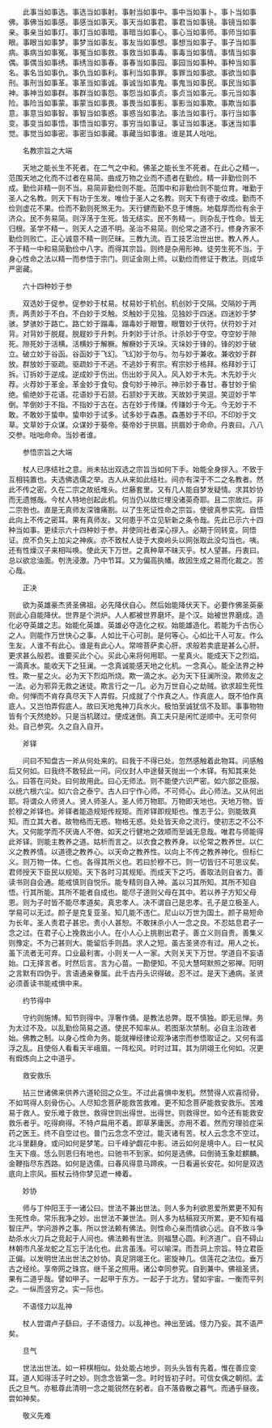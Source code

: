 <!-- { "loadSidebar": true } -->
　　此事当如事选。事选当如事射。事射当如事中。事中当如事卜。事卜当如事佛。事佛当如事感。事感当如事天。事天当如事君。事君当如事镜。事镜当如事亲。事亲当如事灯。事灯当如事暗。事暗当如事心。事心当如事师。事师当如事眼。事眼当如事梦。事梦当如事友。事友当如事想。事想当如事子。事子当如事病。事病当如事冤。事冤当如事救。事救当如事毒。事毒当如事情。事情当如事偶。事偶当如事绣。事绣当如事春。事春当如事园。事园当如事种。事种当如事名。事名当如事仇。事仇当如事利。事利当如事罪。事罪当如事欲。事欲当如事刑。事刑当如事革。事革当如事诚。事诚当如事鬼。事鬼当如事民。事民当如事神。事神当如事群。事群当如事怨。事怨当如事贞。事贞当如事元。事元当如事险。事险当如事蒙。事蒙当如事畏。事畏当如事影。事影当如事欺。事欺当如事意。事意当如事智。事智当如事惑。事惑当如事法。事法当如事行。事行当如事变。事变当如事悟。事悟当如事穷。事穷当如事证。事证当如事迷。事迷当如事觉。事觉当如事密。事密当如事藏。事藏当如事谁。谁是其人咄咄。

　　名教宗旨之大端

　　天地之能长生不死者。在二气之中和。佛圣之能长生不死者。在此心之精一。范围天地之化而不过者在易简。曲成万物之业而不遗者在勤俭。精一非勤俭则不成。勤俭非精一则不当。易简非勤俭则不能。范围中和非勤俭则不能位育。唯勤于圣人之名教。则天下有功于生发。唯俭于圣人之名教。则天下有德于收成。勤而不俭则虚花不果。俭而不勤则死煞无为。天行健而勤不息于博施。地载厚而俭有余于济众。民不务易简。则浮荡于生死。皆无结实。民不务精一。则杂乱于性命。皆无归根。圣学不精一。则天人之道不明。圣治不易简。则伦常之道不行。修身齐家不勤俭则败亡。正心诚意不精一则茫昧。三教九流。百工技艺治世出世。教人养人。不于精一中和易简勤俭中八字。而得其宗旨。则终是杂用形神。徒劳生死不当。于身心性命之法以精一而参悟于宗门。则证金刚上师。以勤俭而修证于教法。则成华严密藏。

　　六十四种妙于参

　　双选妙于促参。促参妙于杖易。杖易妙于机创。机创妙于交隔。交隔妙于两责。两责妙于不白。不白妙于爻触。爻触妙于见独。见独妙于四迷。四迷妙于梦骇。梦骇妙于路亡。路亡妙于蹋毒。蹋毒妙于眼瞥。眼瞥妙于伏符。伏符妙于对背。对背妙于脱屣。脱屣妙于升刺。升刺妙于计杀。计杀妙于夺空。夺空妙于隙死。隙死妙于活横。活横妙于解橛。解橛妙于灭垛。灭垛妙于锋的。锋的妙于破立。破立妙于谷函。谷函妙于飞幻。飞幻妙于勿与。勿与妙于兼收。兼收妙于群放。群放妙于驱疏。驱疏妙于不逃。不逃妙于宥宗。宥宗妙于格拜。格拜妙于订拆。订拆妙于逆成。逆成妙于伤出。伤出妙于风入。风入妙于木先。木先妙于火荐。火荐妙于革金。革金妙于食句。食句妙于神示。神示妙于春甘。春甘妙于偷绝。偷绝妙于花语。花语妙于石颔。石颔妙于天故。天故妙于笑逗。笑逗妙于竿倒。竿倒妙于不指。不指妙于古在。古在妙于传赚。传赚妙于今无。今无妙于不敢。不敢妙于蛰申。蛰申妙于试多。试多妙于森愚。森愚妙于不印。不印妙于文草。文草妙于众谋。众谋妙于葵帝。葵帝妙于拱眉。拱眉妙于命命。丹衷曰。八八交参。咄咄命命。当妙者谁。

　　参悟宗旨之大端

　　杖人已序结社之意。尚未拈出双选之宗旨当如何下手。始能全身拶入。不致于互相钝置也。夫选佛选儒之举。古人从来如此结社。间亦有深于不二之名教者。然此不传之密。久在二宗之故纸堆头。烂藤套里。又有几人能自梦发疑情。求其妙协而无遗憾哉。今杖人特地创起此机。何当仍以故烂埋没诸英奇耶。且二宗故烂。非二宗咎也。直是无真师友深锥痛劄。以了生死证性命之宗旨。使彼真参实究。自悟此向上不传之密耳。果有真师友。又何患乎不立见斩新之条令哉。先此已示六十四种当如事。更续示六十四种妙于参。并使同社者深心拶入。必期于同转变。同悟证。庶不负矢上加尖之神疾。亦不致杖人徒于大庾岭头以网张取此没勾当也。咦。还有性燥汉子来相叫唤。使此天下万世。之真种草不昧灭乎。杖人望甚。丹衷曰。总以欲忿油面。刳洗浸激。乃中节耳。又为偏高执幡。故因生成之易而化裁之。苦心哉。

　　正决

　　欲为英雄豪杰贤圣佛祖。必先降伏自心。然后始能降伏天下。必要作佛圣英豪则此心自能降伏。世界是个洪炉。人人都被世界磨坏。是个汉。始被世界磨成。造化必夺英雄之志。始能化英雄。英雄必夺造化之权。始能雄造化。若能为千古伤心之人。则能作万世快心之事。人如比干心可剖。是何等心。心如比干人可友。作么生友。人谁不有此心。谁是有此心人。常啼菩萨卖心肝。求般若卖底是甚么心肝。更求甚么般若。谁要买此个心。买此心来将何用耶。一星真火。能成天下之烈焰。一滴真水。能收天下之狂澜。一念真诚能感天地之化机。一念真心。能全法界之种性。欺一星之火。必为天下烈焰所烧。欺一滴之水。必为天下狂澜所没。欺师友之一法。必为邪异无救之迷徒。欺言行之一几。必为万世自心之劫贼。欲求超生死性命。何惮而不肯存真尽天下人弄假。只成就了个作真之人。作真底人。既不怕作真底人。又岂怕弄假底人。故曰天地鬼神刀兵水火。极怕至诚犹信不及耶。事事物物皆有个天然绝妙。只是当机蹉过。便成迷倒。真工夫只是闲忙逆顺中。无可奈何处。自己参究。久之自入自开。

　　斧铎

　　问曰不知盘古一斧从何处来的。曰我于不得已处。忽然感触着此物耳。问感触后又何如。曰我终不敢轻此一问。问仪封人中途替天抛出一个木铎。有知其来处么。曰答在问处。曰何故用此。曰心无师法。则不能使六识严密。如六部之臣服。以统六根六尘。如六合之泰宁。古人曰宁作心师。不可师心。此心师法。又从何出耶。将谓众人师贤人。贤人师圣人。圣人师万物耶。万物即天地也。天地万物。皆於穆之斧铎也。斧铎者能造规矩传规矩。而斧铎即规矩也。惟志于公。则能致真知。而立其大者。故物格而无惑。物格无惑。处处皆天命之流行。使初志之不公不大。又何能学而不厌诲人不倦。如天之行健地之效顺而至诚无息哉。唯君与师能得此斧铎。则能主教养之道。姑析而言之。以衣食之教养身。以伦常之教养世。以仁义之教养情。以道德之教养心。以天命之教养性。以向上不传之教养神化。但标仁义。则万物一体。仁也。各得其所义也。若曰於穆不已。则一切皆归不可思议矣。君师授天下臣民以规矩。天下各时习其规矩。而成天下之巧。善取法则自省力。善读书则自会通。能戒慎则自悦乐。能专精则自入神。盖以习其所知。其所不知自悟。行其所能。其所不能者自成也。能尽子道则父母在其中。若以养子方知父母恩。则为子时皆不能尽孝道矣。真忠孝人。决不谓自己是忠孝。孔子是立极圣人。学易可以无过。颜子是克复亚圣。知几能不违仁。尼山以万世为国土。颜子易短命为长年。圣人责君子甚忠。责小人甚恕。不敢抹杀小人一念之良。不忍姑息君子一念之过。在君子心上挽救出小人。在小人心上挑剔出君子。善立义则自贵。善集义则豫定。不为己甚则大。能留后手则昌。求人之短。虽古圣贤亦有过。用人之长。虽下流者无可弃。口业最利害。小则关一人一家。大则关天下万世。学道自不妄语始。口无择言者。时然后言。言为心苗。一勘便知。不见大慧呵默照之邪禅。阳明之言默有四伪乎。言语通亲眷属。此千古丹头识得破。忍不过。是天下通病。圣贤必须善读书能戒惧中来。

　　约节得中

　　守约则施博。知节则得中。浮奢作俑。是教法总弊。既不慎独。即无忌惮。务为太过不及。以乱勤俭简易之道。使民不知率从。若图渐次禁制。必自主治政者始。佛教之制。以身心性命为务。能就禅经律论观净诸宗而参悟取证之。又何有滥浮之乱。且使俗人看看天半峨眉。一阵松风。时时过耳。其为阴翊王化何如。况更有煆炼向上之中道乎。

　　救安救乐

　　拈三世诸佛来供养六道轮回之众生。不过此喜惧中发机。然赞得人欢喜彻骨。不如骂得人刻骨伤心。人尽知念菩萨能救苦救难。更不知念菩萨能救安救乐。苦难易于救人。安乐难于救世。救得世则出得世。出得世。则救得世。如今还有能救安救乐者乎。吃得痾得。不特卢扁用不着。即草茅庸医。亦用不着。然而穷理验症采药之医王。终不自空过也。普门云念念不空过。能灭诸有苦。杖人云念念不空过。北斗里翻身。或问如何是梦笔。曰千峰驴觑花中影。进云如何是境中人。曰一杖风生天下痕。恁么则恩归有地也。曰驰书不到家。如何是选佛。曰倒骑玉象趁麒麟。金鞭指尽东西路。如何是选儒。曰春风得意马蹄疾。一日看遍长安花。如何是双选底向上宗风。振杖云待你梦见遮一棒着。

　　妙协

　　师与丁仲阳王于一诸公曰。世法不兼出世法。则人多为利欲恩爱所累更不知有生死性命。常乐我净之妙。出世法不兼世法。则人多为枯稿寂灭所累。更不知有福智庄严。学问游养之事。所以世法赖有佛法。则性命心亲而情欲心远。自不致斗争劫杀水火刀兵之竞起于人间也。佛法赖有世法。则福慧心圆。利济道广。自不碍山林朝市凡圣龙蛇之互忘于法化也。此言虽浅。可以喻深。而吾洞上宗旨。特立君臣正偏。以发明世法出世法之妙协。真足阴翊王化。密旋神几。信莲花之法位。垂万古之经纶。享帝网之珠宫。继千圣之照用。诸公幸同参究。自到兼中。佛祖圣贤。果有二道乎哉。譬如甲子。一起甲于东方。一起子于北方。譬如宇宙。一衡而平列之。一纵而竖穷之。实一际也。

　　不语怪力以乱神

　　杖人尝谓卢子繇曰。子不语怪力。以乱神也。神出至诚。怪力乃妄。其不语严矣。

　　旦气

　　世法出世法。如一枰棋相似。处处能占地步。则头头皆有先着。惟在善应变耳。道人知得活子时之妙。则念念皆第一念。时时皆初子时。可信女偊之朝彻。孟氏之旦气。亦秪尊此清明一念之能锐然在躬者。自不落昏散之暮气。而通乎昼夜。尝如神矣。

　　敬义先难


